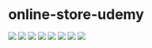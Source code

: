 # online-store-udemy
<image src="https://user-images.githubusercontent.com/97403287/202667750-f05d26c5-432a-40fd-a67e-af3d8477d9cf.png" heigth="400">

<image src="https://user-images.githubusercontent.com/97403287/202668345-410f175c-ce75-44d2-9049-d5fa498a9eff.png" heigth="400">

<image src="https://user-images.githubusercontent.com/97403287/202668613-ae9c7ec1-81e8-4438-9b5c-9adab52f7a3c.png" heigth="400">

<image src="https://user-images.githubusercontent.com/97403287/202668915-4645dac7-1d7f-4f74-98c0-8b389911a89e.png" heigth="400">

<image src="https://user-images.githubusercontent.com/97403287/202669183-b628a88c-48fa-4c8e-8217-0ddf7d4e970c.png" heigth="400">

<image src="https://user-images.githubusercontent.com/97403287/202669363-aa62a6f0-3f66-4a43-bd7d-406f6dca6da3.png" heigth="400">

<image src="https://user-images.githubusercontent.com/97403287/202669505-c8bbf32b-6fc1-4b78-a08c-71ce1e35651c.png" heigth="400">

<image src="https://user-images.githubusercontent.com/97403287/202669679-c7ad017d-05e9-496d-9115-a88905be593f.png" heigth="400">

